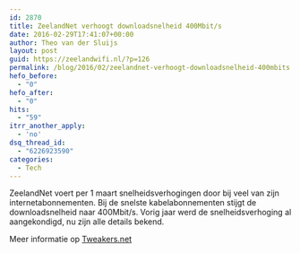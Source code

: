 ```yaml
---
id: 2870
title: ZeelandNet verhoogt downloadsnelheid 400Mbit/s
date: 2016-02-29T17:41:07+00:00
author: Theo van der Sluijs
layout: post
guid: https://zeelandwifi.nl/?p=126
permalink: /blog/2016/02/zeelandnet-verhoogt-downloadsnelheid-400mbits.html
hefo_before:
  - "0"
hefo_after:
  - "0"
hits:
  - "59"
itrr_another_apply:
  - 'no'
dsq_thread_id:
  - "6226923590"
categories:
  - Tech
---
```

ZeelandNet voert per 1 maart snelheidsverhogingen door bij veel van zijn internetabonnementen. Bij de snelste kabelabonnementen stijgt de downloadsnelheid naar 400Mbit/s. Vorig jaar werd de snelheidsverhoging al aangekondigd, nu zijn alle details bekend.

<!--more-->

Meer informatie op <a href="http://tweakers.net/nieuws/108793/zeelandnet-verhoogt-downloadsnelheid-van-kabelinternet-naar-400mbit-s.html" target="_blank">Tweakers.net</a>